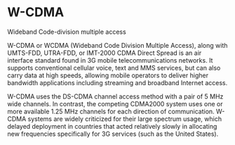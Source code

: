 # W-CDMA


Wideband Code-division multiple access

W-CDMA or WCDMA (Wideband Code Division Multiple Access), along with
UMTS-FDD, UTRA-FDD, or IMT-2000 CDMA Direct Spread is an air interface
standard found in 3G mobile telecommunications networks. It supports
conventional cellular voice, text and MMS services, but can also carry
data at high speeds, allowing mobile operators to deliver higher
bandwidth applications including streaming and broadband Internet
access.

W-CDMA uses the DS-CDMA channel access method with a pair of 5 MHz wide
channels. In contrast, the competing CDMA2000 system uses one or more
available 1.25 MHz channels for each direction of communication. W-CDMA
systems are widely criticized for their large spectrum usage, which
delayed deployment in countries that acted relatively slowly in
allocating new frequencies specifically for 3G services (such as the
United States).

